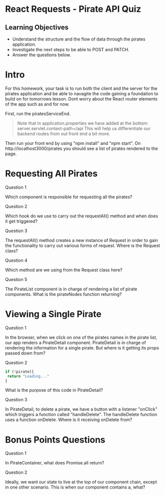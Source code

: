 # React Requests - Pirate API Quiz

## Learning Objectives

- Understand the structure and the flow of data through the pirates application.
- Investigate the next steps to be able to POST and PATCH.
- Answer the questions below.

# Intro

For this homework, your task is to run both the client and the server for the pirates application and be able to navagite the code gaining a foundation to build on for tomorrows lesson. Dont worry about the React router elements of the app such as <Router> and <Switch> for now.

First, run the piratesServiceEnd.
> Note that in application.properties we have added at the bottom:
server.servlet.context-path=/api
This will help us differentiate our backend routes from out front end a bit more.

Then run your front end by using "npm install" and "npm start". On http://localhost3000/pirates you should see a list of pirates rendered to the page.

# Requesting All Pirates

Question 1

Which component is responsible for requesting all the pirates?


Question 2

Which hook do we use to carry out the requestAll() method and when does it get triggered?


Question 3

The requestAll() method creates a new instance of Request in order to gain the functionality to carry out various forms of request. Where is the Request class?


Question 4

Which method are we using from the Request class here?


Question 5

The PirateList component is in charge of rendering a list of pirate components. What is the pirateNodes function returning?


# Viewing a Single Pirate


Question 1

In the browser, when we click on one of the pirates names in the pirate list, our app renders a PirateDetail component. PirateDetail is in charge of rendering the information for a single pirate. But where is it getting its props passed down from?


Question 2
 ```js
 if (!pirate){
  return "Loading..."
}
 ```
What is the purpose of this code in PirateDetail?


Question 3

In PirateDetail, to delete a pirate, we have a button with a listener "onClick" which triggers a function called "handleDelete". The handleDelete function uses a function onDelete. Where is it receiving onDelete from?


# Bonus Points Questions


Question 1

In PirateContainer, what does Promise.all return?


Question 2

Ideally, we want our state to live at the top of our component chain, except in one other scenario. This is when our component contains a, what?
